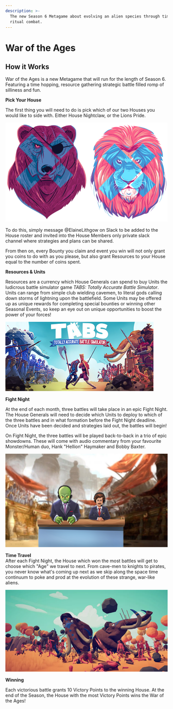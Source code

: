 ```yaml
---
description: >-
  The new Season 6 Metagame about evolving an alien species through time hopping
  ritual combat.
---
```


# War of the Ages

## How it Works

War of the Ages is a new Metagame that will run for the length of Season 6. Featuring a time hopping, resource gathering strategic battle filled romp of silliness and fun. 

**Pick Your House**

The first thing you will need to do is pick which of our two Houses you would like to side with. Either House Nightclaw, or the Lions Pride. 

![](../.gitbook/assets/image%20%2822%29.png)



To do this, simply message @ElaineLithgow on Slack to be added to the House roster and invited into the House Members only private slack channel where strategies and plans can be shared.   
  
 From then on, every Bounty you claim and event you win will not only grant you coins to do with as you please, but also grant Resources to your House equal to the number of coins spent. 

**Resources & Units**

Resources are a currency which House Generals can spend to buy Units the ludicrous battle simulator game _TABS: Totally Accurate Battle Simulator_. Units can range from simple club wielding cavemen, to literal gods calling down storms of lightning upon the battlefield. Some Units may be offered up as unique rewards for completing special bounties or winning other Seasonal Events, so keep an eye out on unique opportunities to boost the power of your forces!

![](../.gitbook/assets/image%20%2811%29.png)



**Fight Night**

At the end of each month, three battles will take place in an epic Fight Night. The House Generals will need to decide which Units to deploy to which of the three battles and in what formation before the Fight Night deadline. Once Units have been decided and strategies laid out, the battles will begin! 

On Fight Night, the three battles will be played back-to-back in a trio of epic showdowns. These will come with audio commentary from your favourite Monster/Human duo, Hank "Hellion" Haymaker and Bobby Baxter.

![](../.gitbook/assets/image%20%2831%29.png)

**Time Travel**   
After each Fight Night, the House which won the most battles will get to choose which "Age" we travel to next. From cave-men to knights to pirates, you never know what's coming up next as we skip along the space time continuum to poke and prod at the evolution of these strange, war-like aliens.

![](../.gitbook/assets/image%20%2810%29.png)

**Winning**

Each victorious battle grants 10 Victory Points to the winning House. At the end of the Season, the House with the most Victory Points wins the War of the Ages!

  


